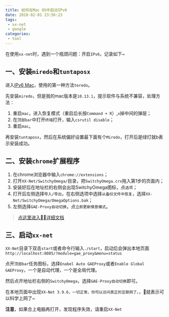 ```yaml
---
title: 如何在Mac OS中启动IPv6
date: 2018-02-01 23:56:23
tags:
 - xx-net
 - google
categories:
 - tool
---
```


在使用`xx-net`时，遇到一个瓶颈问题：开启`IPv6`，记录如下~

## 一、安装`miredo`和`tuntaposx`

进入[IPv6 Mac](https://github.com/XX-net/XX-Net/wiki/IPv6-Mac)，使用的第一种方法`teredo`。

<!-- more -->

先安装`miredo`，但是我的mac版本是`10.13.1`，提示软件与系统不兼容，处理方法：

1. 重启`mac`，进入恢复模式（重启后长按`Command + R`）,`x`掉中间的弹层；
2. 在`顶部bar`中打开`终端`打开，输入`csrutil disable`；
3. 重启`mac`。

再安装`tuntaposx`，然后在系统偏好设置最下面有个`Miredo`，打开后是绿灯就b表示安装成功。

## 二、安装`chrome`扩展程序

1. 在chrome浏览器中输入`chrome://extensions`；
2. 打开`XX-Net/SwitchyOmega/`目录，把`SwitchyOmega.crx`拖入第1步的页面内；
3. 安装好后在地址栏的右侧会出现SwitchyOmega图标，点`选项`；
4. 打开后左侧选择`导入/导出`，在右侧选项中选择`从备份文件中恢复`，选择`XX-Net/SwitchyOmega/OmegaOptions.bak`；
5. 左侧选择`GAE-Proxy自动切换`，点`立即更新情景模式`。

> [点这里进入详细文档](https://github.com/XX-net/XX-Net/wiki/%E4%BD%BF%E7%94%A8Chrome%E6%B5%8F%E8%A7%88%E5%99%A8)

## 三、启动`xx-net`

`XX-Net`目录下双击`start`或者命令行输入`./start`，启动后会弹出本地页面`http://localhost:8085/?module=gae_proxy&menu=status`

点开`顶部bar`任务图标，选择`Enabel Auto GAEProxy`或者`Enable Global GAEProxy`，一个是自动代理，一个是全局代理。

然后点开地址栏右侧的`SwitchyOmega`，选择`GAE-Proxy自动切换`即可。

在本地页面中出现`XX-Net 3.9.6，一切正常，你可以访问真正的互联网了。`，就表示可以科学上网了~


**注意**，如果合上电脑再打开，发现程序失效，请重启`XX-Net`

